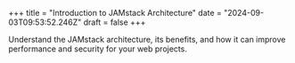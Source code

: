 +++
title = "Introduction to JAMstack Architecture"
date = "2024-09-03T09:53:52.246Z"
draft = false
+++

  Understand the JAMstack architecture, its benefits, and how it can improve performance and security for your web projects.
        